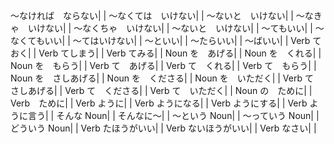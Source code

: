 ～なければ　ならない|  |
～なくては　いけない|  |
～ないと　いけない|  |
～なきゃ　いけない|  |
～なくちゃ　いけない|  |
～ないと　いけない|  |
～てもいい|  |
～なくてもいい|  |
～てはいけない|  |
～といい|  |
～たらいい|  |
～ばいい|  |
Verb ておく|  |
Verb てしまう|  |
Verb てみる|  |
Noun を　あげる|  |
Noun を　くれる|  |
Noun を　もらう|  |
Verb て　あげる|  |
Verb て　くれる|  |
Verb て　もらう|  |
Noun を　さしあげる|  |
Noun を　くださる|  |
Noun を　いただく|  |
Verb て　さしあげる|  |
Verb て　くださる|  |
Verb て　いただく|  |
Noun の　ために|  |
Verb　ために|  |
Verb ように|  |
Verb ようになる|  |
Verb ようにする|  |
Verb ように言う|  |
そんな Noun|  |
そんなに～|  |
～という Noun|  |
～っていう Noun|  |
どういう Noun|  |
Verb たほうがいい|  |
Verb ないほうがいい|  |
Verb なさい|  |
